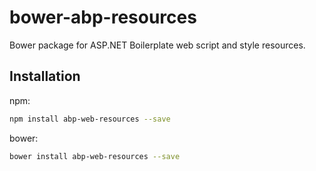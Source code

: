 # bower-abp-resources
Bower package for ASP.NET Boilerplate web script and style resources.

## Installation

npm:
```bash
npm install abp-web-resources --save
```

bower:
```bash
bower install abp-web-resources --save
```
